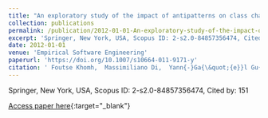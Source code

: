 ```yaml
---
title: "An exploratory study of the impact of antipatterns on class change- and fault-proneness"
collection: publications
permalink: /publication/2012-01-01-An-exploratory-study-of-the-impact-of-antipatterns-on-class-change-and-fault-proneness
excerpt: 'Springer, New York, USA, Scopus ID: 2-s2.0-84857356474, Cited by: 151'
date: 2012-01-01
venue: 'Empirical Software Engineering'
paperurl: 'https://doi.org/10.1007/s10664-011-9171-y'
citation: ' Foutse Khomh,  Massimiliano Di,  Yann{-}Ga{\&quot;{e}}l Gu{\&apos;{e}}h{\&apos;{e}}neuc,  Giuliano Antoniol, &quot;An exploratory study of the impact of antipatterns on class change- and fault-proneness.&quot; Empirical Software Engineering, 2012.'
---
```

Springer, New York, USA, Scopus ID: 2-s2.0-84857356474, Cited by: 151

[Access paper here](https://doi.org/10.1007/s10664-011-9171-y){:target="_blank"}
